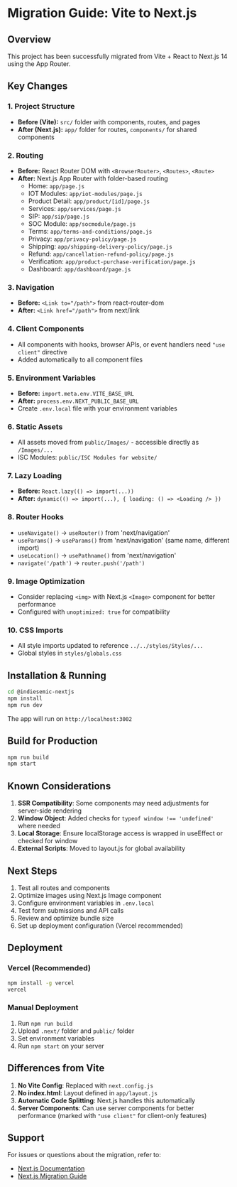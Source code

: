 # Migration Guide: Vite to Next.js

## Overview

This project has been successfully migrated from Vite + React to Next.js 14 using the App Router.

## Key Changes

### 1. Project Structure

- **Before (Vite):** `src/` folder with components, routes, and pages
- **After (Next.js):** `app/` folder for routes, `components/` for shared components

### 2. Routing

- **Before:** React Router DOM with `<BrowserRouter>`, `<Routes>`, `<Route>`
- **After:** Next.js App Router with folder-based routing
  - Home: `app/page.js`
  - IOT Modules: `app/iot-modules/page.js`
  - Product Detail: `app/product/[id]/page.js`
  - Services: `app/services/page.js`
  - SIP: `app/sip/page.js`
  - SOC Module: `app/socmodule/page.js`
  - Terms: `app/terms-and-conditions/page.js`
  - Privacy: `app/privacy-policy/page.js`
  - Shipping: `app/shipping-delivery-policy/page.js`
  - Refund: `app/cancellation-refund-policy/page.js`
  - Verification: `app/product-purchase-verification/page.js`
  - Dashboard: `app/dashboard/page.js`

### 3. Navigation

- **Before:** `<Link to="/path">` from react-router-dom
- **After:** `<Link href="/path">` from next/link

### 4. Client Components

- All components with hooks, browser APIs, or event handlers need `"use client"` directive
- Added automatically to all component files

### 5. Environment Variables

- **Before:** `import.meta.env.VITE_BASE_URL`
- **After:** `process.env.NEXT_PUBLIC_BASE_URL`
- Create `.env.local` file with your environment variables

### 6. Static Assets

- All assets moved from `public/Images/` - accessible directly as `/Images/...`
- ISC Modules: `public/ISC Modules for website/`

### 7. Lazy Loading

- **Before:** `React.lazy(() => import(...))`
- **After:** `dynamic(() => import(...), { loading: () => <Loading /> })`

### 8. Router Hooks

- `useNavigate()` → `useRouter()` from 'next/navigation'
- `useParams()` → `useParams()` from 'next/navigation' (same name, different import)
- `useLocation()` → `usePathname()` from 'next/navigation'
- `navigate('/path')` → `router.push('/path')`

### 9. Image Optimization

- Consider replacing `<img>` with Next.js `<Image>` component for better performance
- Configured with `unoptimized: true` for compatibility

### 10. CSS Imports

- All style imports updated to reference `../../styles/Styles/...`
- Global styles in `styles/globals.css`

## Installation & Running

```bash
cd @indiesemic-nextjs
npm install
npm run dev
```

The app will run on `http://localhost:3002`

## Build for Production

```bash
npm run build
npm start
```

## Known Considerations

1. **SSR Compatibility**: Some components may need adjustments for server-side rendering
2. **Window Object**: Added checks for `typeof window !== 'undefined'` where needed
3. **Local Storage**: Ensure localStorage access is wrapped in useEffect or checked for window
4. **External Scripts**: Moved to layout.js for global availability

## Next Steps

1. Test all routes and components
2. Optimize images using Next.js Image component
3. Configure environment variables in `.env.local`
4. Test form submissions and API calls
5. Review and optimize bundle size
6. Set up deployment configuration (Vercel recommended)

## Deployment

### Vercel (Recommended)

```bash
npm install -g vercel
vercel
```

### Manual Deployment

1. Run `npm run build`
2. Upload `.next/` folder and `public/` folder
3. Set environment variables
4. Run `npm start` on your server

## Differences from Vite

1. **No Vite Config**: Replaced with `next.config.js`
2. **No index.html**: Layout defined in `app/layout.js`
3. **Automatic Code Splitting**: Next.js handles this automatically
4. **Server Components**: Can use server components for better performance (marked with `"use client"` for client-only features)

## Support

For issues or questions about the migration, refer to:

- [Next.js Documentation](https://nextjs.org/docs)
- [Next.js Migration Guide](https://nextjs.org/docs/app/building-your-application/upgrading/app-router-migration)
